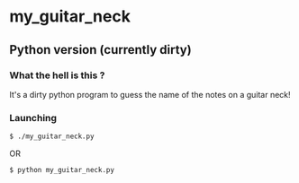 # my_guitar_neck

## Python version (currently dirty)

### What the hell is this ?

It's a dirty python program to guess the name of the notes on a guitar neck!

### Launching

```bash
$ ./my_guitar_neck.py
```

OR

```bash
$ python my_guitar_neck.py
```

